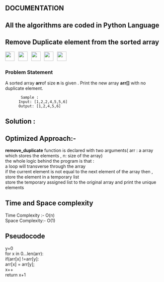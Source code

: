 ## DOCUMENTATION

## All the algorithms are coded in Python Language
## Remove Duplicate element from the sorted array
<img src="https://img.shields.io/badge/-Morgan Stanley-purple" height="30">&nbsp;&nbsp;
<img src= "https://img.shields.io/badge/-Samsung-green" height="30">&nbsp;&nbsp;
<img src="https://img.shields.io/badge/-Wipro-yellow" height="30">&nbsp;&nbsp;
<img src="https://img.shields.io/badge/-Xome-blue" height="30">&nbsp;&nbsp;
<img src="https://img.shields.io/badge/-Zoho-red" height="30">&nbsp;&nbsp;<br>
### Problem Statement
   A sorted array **arr**of size **n** is given . 
    Print the new array **arr[]** with no duplicate element.<br>
           
           Sample :
          Input: [1,2,2,4,5,5,6] 
          Output: [1,2,4,5,6]
     
  ## Solution : <br>
  ## Optimized Approach:- <br>
   **remove_duplicate** function is declared with two arguments( arr : a array which stores  the elements , n: size of the array) <br>
    the whole logic behind the program is that : <br>
    a loop will transverse through the array <br>
    if the current element  is not equal to the next element of the array then , store the element in a temporary list  <br>
    store the temporary assigned list to the original array and print the unique elements
  ## Time and Space complexity  <br>
   Time Complexity :- O(n)<br>
   Space Complexity:- O(1)
  ##  Pseudocode <br>
   y=0          <br>
   for x in 0...len(arr): <br>
   if(arr[x] !=arr[y]: <br>
   arr[x] = arr[y]; <br>
   x++              <br>
   return x+1  
         
